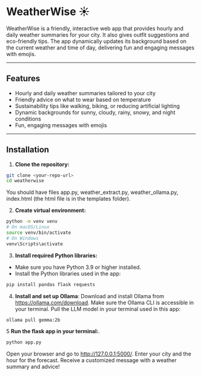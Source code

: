 # WeatherWise ☀️

WeatherWise is a friendly, interactive web app that provides hourly and daily weather summaries for your city. It also gives outfit suggestions and eco-friendly tips. The app dynamically updates its background based on the current weather and time of day, delivering fun and engaging messages with emojis.

---

## Features

- Hourly and daily weather summaries tailored to your city
- Friendly advice on what to wear based on temperature
- Sustainability tips like walking, biking, or reducing artificial lighting
- Dynamic backgrounds for sunny, cloudy, rainy, snowy, and night conditions
- Fun, engaging messages with emojis

---

## Installation

1. **Clone the repository:**

```bash
git clone <your-repo-url>
cd weatherwise
```
You should have files app.py, weather_extract.py, weather_ollama.py, index.html (the html file is in the templates folder).

2. **Create virtual environment:**
```bash
python -m venv venv
# On macOS/Linux
source venv/bin/activate
# On Windows
venv\Scripts\activate
```
3. **Install required Python libraries:**
- Make sure you have Python 3.9 or higher installed.
- Install the Python libraries used in the app:

```bash
pip install pandas flask requests
```

4. **Install and set up Ollama**:
Download and install Ollama from https://ollama.com/download.
Make sure the Ollama CLI is accessible in your terminal.
Pull the LLM model in your terminal used in this app:
```bash
ollama pull gemma:2b
```

5 **Run the flask app in your terminal:**.
```bash
python app.py
```
Open your browser and go to http://127.0.0.1:5000/. Enter your city and the hour for the forecast. Receive a customized message with a weather summary and advice!
